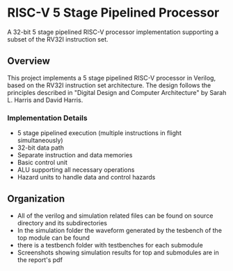 # RISC-V 5 Stage Pipelined Processor

A 32-bit 5 stage pipelined RISC-V processor implementation supporting a subset of the RV32I instruction set.

## Overview

This project implements a 5 stage pipelined RISC-V processor in Verilog, based on the RV32I instruction set architecture. The design follows the principles described in "Digital Design and Computer Architecture" by Sarah L. Harris and David Harris.

### Implementation Details

- 5 stage pipelined execution (multiple instructions in flight simultaneously)
- 32-bit data path
- Separate instruction and data memories
- Basic control unit
- ALU supporting all necessary operations
- Hazard units to handle data and control hazards

## Organization

- All of the verilog and simulation related files can be found on source directory and its subdirectories
- In the simulation folder the waveform generated by the tesbench of the top module can be found
- there is a testbench folder with testbenches for each submodule
- Screenshots showing simulation results for top and submodules are in the report's pdf

